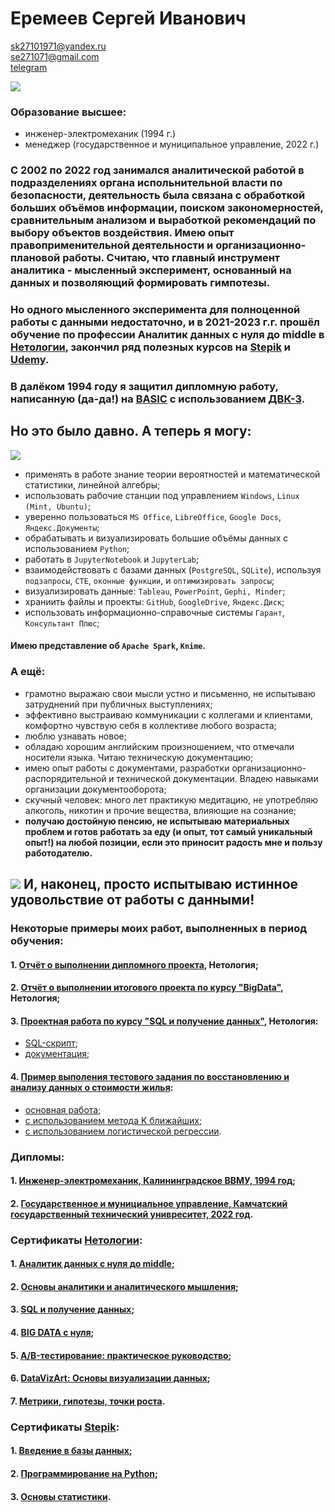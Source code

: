 # **Еремеев Сергей Иванович**

sk27101971@yandex.ru   
se271071@gmail.com   
[telegram](https://t.me/Kinick)   

![](https://drive.google.com/uc?export=view&id=1ofuZb5d5tpov_JrXR5CtBZqZERz4ksWj)

### Образование высшее:   
- инженер-электромеханик (1994 г.)   
- менеджер (государственное и муниципальное управление, 2022 г.)   

### С 2002 по 2022 год занимался аналитической работой в подразделениях органа испольнительной власти по безопасности, деятельность была связана с обработкой больших объёмов информации, поиском закономерностей, сравнительным анализом и выработкой рекомендаций по выбору объектов воздействия. Имею опыт правоприменительной деятельности и организационно-плановой работы. Считаю, что главный инструмент аналитика - мысленный эксперимент, основанный на данных и позволяющий формировать гимпотезы.
### Но одного мысленного эксперимента для полноценной работы с данными недостаточно, и в 2021-2023 г.г. прошёл обучение по профессии Аналитик данных с нуля до middle в [Нетологии](https://netology.ru/), закончил ряд полезных курсов на [Stepik](https://stepik.org/catalog) и [Udemy](https://www.udemy.com/).

### В далёком 1994 году я защитил дипломную работу, написанную (да-да!) на [BASIC](https://ru.wikipedia.org/wiki/Бейсик) с использованием [ДВК-3](https://ru.wikipedia.org/wiki/Диалоговый_вычислительный_комплекс#ДВК-3).  
## Но это было давно. А теперь я могу:
![](https://cdn.browsercam.com/mindsharpener.ki.kartik-logo.png)
* применять в работе знание теории вероятностей и математической статистики, линейной алгебры;
* использовать рабочие станции под управлением `Windows`, `Linux (Mint, Ubuntu)`;
* уверенно пользоваться `MS Office`, `LibreOffice`, `Google Docs`, `Яндекс.Документы`;
* обрабатывать и визуализировать большие объёмы данных с использованием `Python`;
* работать в `JupyterNotebook` и `JupyterLab`;
* взаимодействовать с базами данных (`PostgreSQL`, `SQLite`), используя `подзапросы`, `CTE`, `оконные функции`, и `оптимизировать запросы`;
* визуализировать данные: `Tableau`, `PowerPoint`, `Gephi, Minder`;
* храниить файлы и проекты: `GitHub`, `GoogleDrive`, `Яндекс.Диск`;
* использовать информационно-справочные системы `Гарант`, `Консультант Плюс`;
#### Имею представление об `Apache Spark`, `Knime`.

### А ещё:
* грамотно выражаю свои мысли устно и письменно, не испытываю затруднений при публичных выступлениях;   
* эффективно выстраиваю коммуникации с коллегами и клиентами, комфортно чувствую себя в коллективе любого возраста;   
* люблю узнавать новое;    
* обладаю хорошим английским произношением, что отмечали носители языка. Читаю техническую документацию;
* имею опыт работы с документами, разработки организационно-распорядительной и технической документации. Владею навыками организации документооборота;   
* скучный человек: много лет практикую медитацию, не употребляю алкоголь, никотин и прочие вещества, влияющие на сознание;    
* **получаю достойную пенсию, не испытываю материальных проблем и готов работать за еду (и опыт, тот самый уникальный опыт!) на любой позиции, если это приносит радость мне и пользу работодателю.**   

## ![](https://glavsnab.net/media/wysiwyg/Inna/01-look3.jpg) И, наконец, просто испытываю истинное удовольствие от работы с данными!

### Некоторые примеры моих работ, выполненных в период обучения:
#### 1.   [Отчёт о выполнении дипломного проекта](https://github.com/s-eremeev/eremeev/blob/eremeev/project_final%20_2.0.ipynb), Нетология;
#### 2.   [Отчёт о выполнении итогового проекта по курсу "BigData"](https://github.com/s-eremeev/eremeev/blob/eremeev/bd_project_work.ipynb), Нетология;
#### 3.   [Проектная работа по курсу "SQL и получение данных"](https://github.com/s-eremeev/eremeev/tree/eremeev/sql_project), Нетология:
* [SQL-скрипт](https://github.com/s-eremeev/eremeev/blob/eremeev/sql_project/eremeev.sql);
* [документация](https://github.com/s-eremeev/eremeev/blob/eremeev/sql_project/eremeev.pdf);
#### 4.  [Пример выполения тестового задания по восстановлению и анализу данных о стоимости жилья](https://github.com/s-eremeev/eremeev/tree/eremeev/test_project_California):   
* [основная работа](https://github.com/s-eremeev/eremeev/blob/eremeev/test_project_California/test_project.ipynb);
* [с использованием метода K ближайших](https://github.com/s-eremeev/eremeev/blob/eremeev/test_project_California/test_project_KNN.ipynb);
* [с использованием логистической регрессии](https://github.com/s-eremeev/eremeev/blob/eremeev/test_project_California/test_project_lr.ipynb).
### Дипломы:
#### 1.   [Инженер-электромеханик, Калининградское ВВМУ, 1994 год](https://github.com/s-eremeev/eremeev/blob/eremeev/certificates/diploma_0.png);
#### 2.   [Государственное и мунициальное управление, Камчатский государственный технический унивреситет, 2022 год](https://github.com/s-eremeev/eremeev/blob/eremeev/certificates/diploma_1.png).
### Сертификаты [Нетологии](https://netology.ru/):
#### 1.   [Аналитик данных с нуля до middle](https://github.com/s-eremeev/eremeev/blob/eremeev/certificates/big_certificate.pdf);
#### 2.   [Основы аналитики и аналитического мышления](https://github.com/s-eremeev/eremeev/blob/eremeev/certificates/start.pdf);
#### 3.   [SQL и получение данных](https://github.com/s-eremeev/eremeev/blob/eremeev/certificates/sql.pdf);
#### 4.   [BIG DATA с нуля](https://github.com/s-eremeev/eremeev/blob/eremeev/certificates/big_data.pdf);
#### 5.   [A/B-тестирование: практическое руководство](https://github.com/s-eremeev/eremeev/blob/eremeev/certificates/abt.pdf);
#### 6.   [DataVizArt: Основы визуализации данных](https://github.com/s-eremeev/eremeev/blob/eremeev/certificates/data_viz_art.pdf);
#### 7.   [Метрики, гипотезы, точки роста](https://github.com/s-eremeev/eremeev/blob/eremeev/certificates/mgt.pdf).
### Сертификаты [Stepik](https://stepik.org/catalog):
#### 1.   [Введение в базы данных](https://github.com/s-eremeev/eremeev/blob/eremeev/certificates/stepik-certificate-551-0db3075.pdf);
#### 2.   [Программирование на Python](https://github.com/s-eremeev/eremeev/blob/eremeev/certificates/stepik-certificate-67-17b28de.pdf);
#### 3.   [Основы статистики](https://github.com/s-eremeev/eremeev/blob/eremeev/certificates/stepik-certificate-76-0303dca.pdf).
